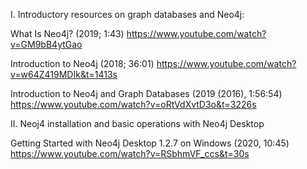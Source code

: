 I. Introductory resources on graph databases and Neo4j:

What Is Neo4j? (2019; 1:43)
https://www.youtube.com/watch?v=GM9bB4ytGao

Introduction to Neo4j (2018; 36:01)
https://www.youtube.com/watch?v=w64Z419MDIk&t=1413s

Introduction to Neo4j and Graph Databases (2019 (2016), 1:56:54)
https://www.youtube.com/watch?v=oRtVdXvtD3o&t=3226s


II. Neoj4 installation and basic operations with Neo4j Desktop

Getting Started with Neo4j Desktop 1.2.7 on Windows (2020, 10:45)
https://www.youtube.com/watch?v=RSbhmVF_ccs&t=30s

